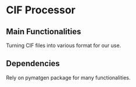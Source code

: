 # CIF Processor

## Main Functionalities

Turning CIF files into various format for our use.

## Dependencies
Rely on pymatgen package for many functionalities.
